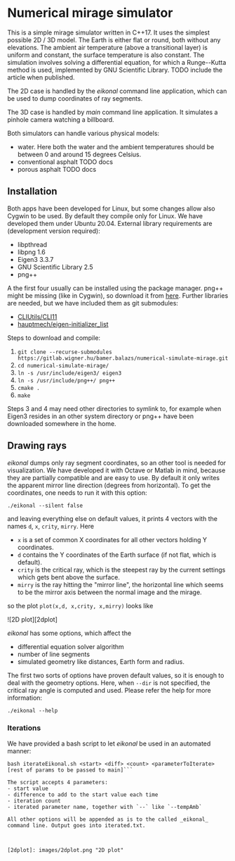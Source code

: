 # Numerical mirage simulator

This is a simple mirage simulator written in C++17. It uses the simplest possible 2D / 3D model. The Earth is either flat or round, both without any elevations. The ambient air temperature (above a transitional layer) is uniform and constant, the surface temperature is also constant. The simulation involves solving a differential equation, for which a Runge--Kutta method is used, implemented by GNU Scientific Library. TODO include the article when published.

The 2D case is handled by the _eikonal_ command line application, which can be used to dump coordinates of ray segments.

The 3D case is handled by _main_ command line application. It simulates a pinhole camera watching a billboard.

Both simulators can handle various physical models:

- water. Here both the water and the ambient temperatures should be between 0 and around 15 degrees Celsius.
- conventional asphalt TODO docs
- porous asphalt TODO docs

## Installation

Both apps have been developed for Linux, but some changes allow also Cygwin to be used. By default they compile only for Linux. We have developed them under Ubuntu 20.04. External library requirements are (development version required):

- libpthread
- libpng 1.6
- Eigen3 3.3.7
- GNU Scientific Library 2.5
- png++

A the first four usually can be installed using the package manager. png++ might be missing (like in Cygwin), so download it from [here](https://www.nongnu.org/pngpp/). Further libraries are needed, but we have included them as git submodules:

- [CLIUtils/CLI11](https://github.com/CLIUtils/CLI11)
- [hauptmech/eigen-initializer_list](https://github.com/hauptmech/eigen-initializer_list)

Steps to download and compile:

1. `git clone --recurse-submodules https://gitlab.wigner.hu/bamer.balazs/numerical-simulate-mirage.git`
2. `cd numerical-simulate-mirage/`
3. `ln -s /usr/include/eigen3/ eigen3`
4. `ln -s /usr/include/png++/ png++`
5. `cmake .`
6. `make`

Steps 3 and 4 may need other directories to symlink to, for example when Eigen3 resides in an other system directory or png++ have been downloaded somewhere in the home.

## Drawing rays

_eikonal_ dumps only ray segment coordinates, so an other tool is needed for visualization. We have developed it with Octave or Matlab in mind, because they are partially compatible and are easy to use. By default it only writes the apparent mirror line direction (degrees from horizontal). To get the coordinates, one needs to run it with this option:

`./eikonal --silent false`

and leaving everything else on default values, it prints 4 vectors with the names `d`, `x`, `crity`, `mirry`. Here

- `x` is a set of common X coordinates for all other vectors holding Y coordinates.
- `d` contains the Y coordinates of the Earth surface (if not flat, which is default).
- `crity` is the critical ray, which is the steepest ray by the current settings which gets bent above the surface.
- `mirry` is the ray hitting the "mirror line", the horizontal line which seems to be the mirror axis between the normal image and the mirage.

so the plot `plot(x,d, x,crity, x,mirry)` looks like

![2D plot][2dplot]

_eikonal_ has some options, which affect the

- differential equation solver algorithm
- number of line segments
- simulated geometry like distances, Earth form and radius.

The first two sorts of options have proven default values, so it is enough to deal with the geometry options. Here, when `--dir` is not specified, the critical ray angle is computed and used. Please refer the help for more information:

`./eikonal --help`

### Iterations

We have provided a bash script to let _eikonal_ be used in an automated manner:

```rm iterated.txt
bash iterateEikonal.sh <start> <diff> <count> <parameterToIterate> [rest of params to be passed to main]```

The script accepts 4 parameters:
- start value
- difference to add to the start value each time
- iteration count
- iterated parameter name, together with `--` like `--tempAmb`

All other options will be appended as is to the called _eikonal_ command line. Output goes into iterated.txt.



[2dplot]: images/2dplot.png "2D plot"
